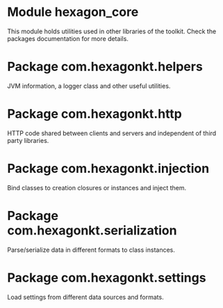 
# Module hexagon_core

This module holds utilities used in other libraries of the toolkit. Check the packages documentation
for more details.

# Package com.hexagonkt.helpers

JVM information, a logger class and other useful utilities.

# Package com.hexagonkt.http

HTTP code shared between clients and servers and independent of third party libraries.

# Package com.hexagonkt.injection

Bind classes to creation closures or instances and inject them.

# Package com.hexagonkt.serialization

Parse/serialize data in different formats to class instances.

# Package com.hexagonkt.settings

Load settings from different data sources and formats.

